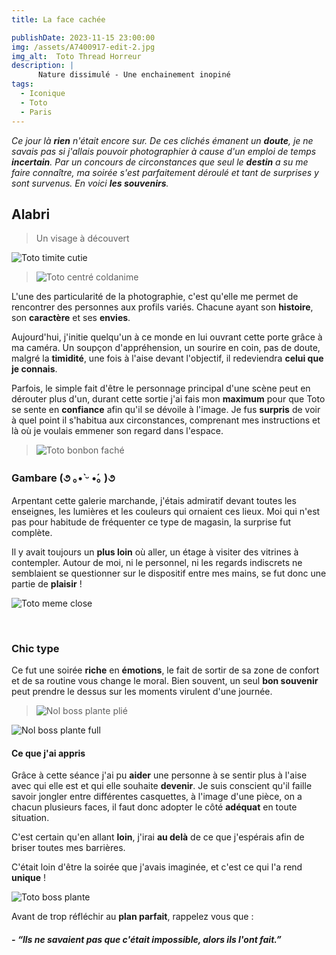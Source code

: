 ```yaml
---
title: La face cachée

publishDate: 2023-11-15 23:00:00
img: /assets/A7400917-edit-2.jpg
img_alt:  Toto Thread Horreur
description: |
      Nature dissimulé - Une enchainement inopiné  
tags:
  - Iconique
  - Toto
  - Paris
---
```


*Ce jour là **rien** n'était encore sur.
De ces clichés émanent un **doute**, je ne savais pas si j'allais pouvoir photographier à cause d'un emploi de temps **incertain**.
Par un concours de circonstances que seul le **destin** a su me faire connaître, ma soirée s'est parfaitement déroulé et tant de surprises y sont survenus. En voici **les souvenirs**.*


## Alabri
>Un visage à découvert

![Toto timite cutie](/assets/A7400753-edit.jpg)

>![Toto centré coldanime](/assets/A7400749-edit-3.jpg)

L'une des particularité de la photographie, c'est qu'elle me permet de rencontrer des personnes aux profils variés. Chacune ayant son **histoire**, son **caractère** et ses **envies**.

Aujourd'hui, j'initie quelqu'un à ce monde en lui ouvrant cette porte grâce à ma caméra. 
Un soupçon d'appréhension, un sourire en coin, pas de doute, malgré la **timidité**, une fois à l'aise devant l'objectif, il redeviendra **celui que je connais**.

Parfois, le simple fait d'être le personnage principal d'une scène peut en dérouter plus d'un, durant cette sortie j'ai fais mon **maximum** pour que Toto se sente en **confiance** afin qu'il se dévoile à l'image.
Je fus **surpris** de voir à quel point il s'habitua aux circonstances, comprenant mes instructions et là où je voulais emmener son regard dans l'espace.

>![Toto bonbon faché](/assets/A7400834-edit.jpg)

### Gambare (૭ ｡•̀ ᵕ •́｡ )૭

Arpentant  cette galerie marchande, j'étais admiratif devant toutes les enseignes, les lumières et les couleurs qui ornaient ces lieux. Moi qui n'est pas pour habitude de fréquenter ce type de magasin, la surprise fut complète. 

Il y avait toujours un **plus loin** où aller, un étage à visiter des vitrines à contempler. Autour de moi, ni le personnel, ni les regards indiscrets ne semblaient se questionner sur le dispositif entre mes mains, se fut donc une partie de **plaisir** !

![Toto meme close ](/assets/A7400816-edit.jpg)
<p>&nbsp;</p>


### Chic type
Ce fut une soirée **riche** en **émotions**, le fait de sortir de sa zone de confort et  de sa routine vous change le moral. Bien souvent, un seul **bon souvenir** peut prendre le dessus sur les moments virulent d'une journée.

>![Nol boss plante plié](/assets/A7401028-edit.jpg)
>
![Nol boss plante full](/assets/A7401060-edit.jpg)

#### Ce que j'ai appris

Grâce à cette séance j'ai pu **aider** une personne à se sentir plus à l'aise avec qui elle est et qui elle souhaite **devenir**.
Je suis conscient qu'il faille savoir jongler entre différentes casquettes, à l'image d'une pièce, on a chacun plusieurs faces, il faut donc adopter le côté **adéquat** en toute situation.

C'est certain qu'en allant **loin**, j'irai **au delà** de ce que j'espérais afin de briser toutes mes barrières.

C'était loin d'être la soirée que j'avais imaginée, et c'est ce qui l'a rend **unique** !


![Toto boss plante](/assets/A7400950-edit.jpg)


Avant de trop réfléchir au **plan parfait**, rappelez vous que : 

##### - *“lls ne savaient pas que c'était impossible, alors ils l'ont fait.”*

